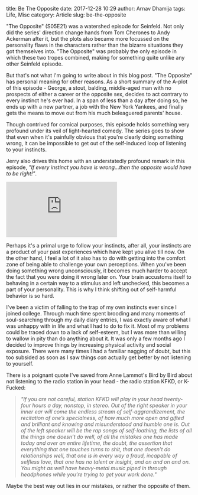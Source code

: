 title: Be The Opposite
date: 2017-12-28 10:29
author: Arnav Dhamija
tags: Life, Misc
category: Article
slug: be-the-opposite

"The Opposite" (S05E21) was a watershed episode for Seinfeld. Not only did the series' direction change hands from Tom Cherones to Andy Ackerman after it, but the plots also became more focussed on the personality flaws in the characters rather than the bizarre situations they got themselves into. "The Opposite" was probably the only episode in which these two tropes combined, making for something quite unlike any other Seinfeld episode. 

But that's not what I'm going to write about in this blog post. "The Opposite" has personal meaning for other reasons. As a short summary of the A-plot of this episode - George, a stout, balding, middle-aged man with no prospects of either a career or the opposite sex, decides to act contrary to every instinct he's ever had. In a span of less than a day after doing so, he ends up with a new partner, a job with the New York Yankees, and finally gets the means to move out from his much beleaguered parents' house.

Though contrived for comical purposes, this episode holds something very profound under its veil of light-hearted comedy. The series goes to show that even when it's painfully obvious that you're clearly doing something wrong, it can be impossible to get out of the self-induced loop of listening to your instincts. 

Jerry also drives this home with an understatedly profound remark in this episode, *"If every instinct you have is wrong...then the opposite would have to be right!"*.

<div class="youtube youtube-16x9">
<iframe src="https://www.youtube.com/embed/cKUvKE3bQlY" allowfullscreen seamless frameBorder="0"></iframe>
</div>

Perhaps it's a primal urge to follow your instincts, after all, your instincts are a product of your past experiences which have kept you alive till now. On the other hand, I feel a lot of it also has to do with getting into the comfort zone of being able to challenge your own perceptions. When you've been doing something wrong unconsciously, it becomes much harder to accept the fact that you were doing it wrong later on. Your brain accustoms itself to behaving in a certain way to a stimulus and left unchecked, this becomes a part of your personality. This is why I think shifting out of self-harmful behavior is so hard.

I've been a victim of falling to the trap of my own instincts ever since I joined college. Through much time spent brooding and many moments of soul-searching through my daily diary entries, I was exactly aware of what I was unhappy with in life and what I had to do to fix it. Most of my problems could be traced down to a lack of self-esteem, but I was more than willing to wallow in pity than do anything about it. It was only a few months ago I decided to improve things by increasing physical activity and social exposure. There were many times I had a familiar nagging of doubt, but this too subsided as soon as I saw things *can* actually get better by not listening to yourself.

There is a poignant quote I've saved from Anne Lammot's Bird by Bird about not listening to the radio station in your head - the radio station KFKD, or K-Fucked:

> *"If you are not careful, station KFKD will play in your head twenty-four hours a day, nonstop, in stereo. Out of the right speaker in your inner ear will come the endless stream of self-aggrandizement, the recitation of one’s specialness, of how much more open and gifted and brilliant and knowing and misunderstood and humble one is. Out of the left speaker will be the rap songs of self-loathing, the lists of all the things one doesn’t do well, of all the mistakes one has made today and over an entire lifetime, the doubt, the assertion that everything that one touches turns to shit, that one doesn’t do relationships well, that one is in every way a fraud, incapable of selfless love, that one has no talent or insight, and on and on and on. You might as well have heavy-metal music piped in through headphones while you’re trying to get your work done."*

Maybe the best way out lies in our mistakes, or rather the opposite of them.
